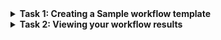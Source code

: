 <details>
<summary><strong> Task 1: Creating a Sample workflow  template </summary></strong>

1. On the main page of your repository, click on **Actions tab**
  
![2022-04-07 14_57_11-Subharanjan-Canaryss_Sample-Repo](https://user-images.githubusercontent.com/97287103/162168368-91c06edc-8759-4aa3-8e3d-783aabd10bc7.png)

2. Click on set up a workflow yourself .
  
 ![action](https://user-images.githubusercontent.com/97287103/162169030-46d65d12-b86c-44da-a18d-47ee7f24f72d.png)

3. Give the Workflow Name And start commit .
  
 ![start commit](https://user-images.githubusercontent.com/97287103/162169538-3cfc1efa-1444-4893-aeb3-bd5d1044af45.png)

 4. Commmit New File
  
   ![cmt n f](https://user-images.githubusercontent.com/97287103/162171664-c6679454-daba-48da-b2af-aba4b46bf906.png)
  
  
</details>

<details>   
   <summary> <strong> Task 2: Viewing your workflow results </strong> </summary>
  
  
  1. Under your repository name, click Actions
  
  ![action 1](https://user-images.githubusercontent.com/97287103/162174644-d90a0702-8818-4357-83b3-f9b511446b93.png)

  2. In the left sidebar, click the workflow you want to see
  
  ![action 2](https://user-images.githubusercontent.com/97287103/162174793-d3524623-ebe0-4587-b236-d0e5c971b69e.png)

  3. From the list of workflow runs, click the name of the run you want to see.
  
  ![action 3](https://user-images.githubusercontent.com/97287103/162174888-5e3e5086-0ab4-4aed-858c-45c6826be009.png)

  4. The log shows you how each of the steps was processed. Expand any of the steps to view its details.
  
  ![Action 5](https://user-images.githubusercontent.com/97287103/162175294-15085ce2-2d5b-46c3-9abd-d433333a7060.png)

  For example, you want to  see the Build history of the Sample application:
  
  ![Action 6](https://user-images.githubusercontent.com/97287103/162175465-a976ad61-803e-4b83-b636-564598334a9e.png)

  
 
 
